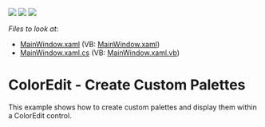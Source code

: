 <!-- default badges list -->
![](https://img.shields.io/endpoint?url=https://codecentral.devexpress.com/api/v1/VersionRange/128644208/22.2.2%2B)
[![](https://img.shields.io/badge/Open_in_DevExpress_Support_Center-FF7200?style=flat-square&logo=DevExpress&logoColor=white)](https://supportcenter.devexpress.com/ticket/details/E2356)
[![](https://img.shields.io/badge/📖_How_to_use_DevExpress_Examples-e9f6fc?style=flat-square)](https://docs.devexpress.com/GeneralInformation/403183)
<!-- default badges end -->
<!-- default file list -->
*Files to look at*:

* [MainWindow.xaml](./CS/DXEditors_ColorEdit/MainWindow.xaml) (VB: [MainWindow.xaml](./VB/DXEditors_ColorEdit/MainWindow.xaml))
* [MainWindow.xaml.cs](./CS/DXEditors_ColorEdit/MainWindow.xaml.cs) (VB: [MainWindow.xaml.vb](./VB/DXEditors_ColorEdit/MainWindow.xaml.vb))
<!-- default file list end -->
# ColorEdit - Create Custom Palettes


<p>This example shows how to create custom palettes and display them within a ColorEdit control.</p>

<br/>



